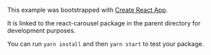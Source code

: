 This example was bootstrapped with [Create React App](https://github.com/facebook/create-react-app).

It is linked to the react-carousel package in the parent directory for development purposes.

You can run `yarn install` and then `yarn start` to test your package.
